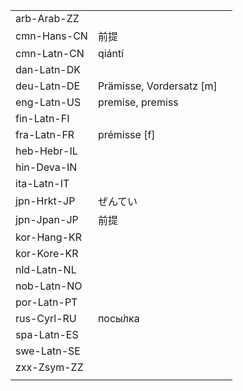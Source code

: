 | | | |
|-|-|-|
| arb-Arab-ZZ |  |  |
| cmn-Hans-CN | 前提 |  |
| cmn-Latn-CN | qiántí |  |
| dan-Latn-DK |  |  |
| deu-Latn-DE | Prämisse, Vordersatz [m] |  |
| eng-Latn-US | premise, premiss |  |
| fin-Latn-FI |  |  |
| fra-Latn-FR | prémisse [f] |  |
| heb-Hebr-IL |  |  |
| hin-Deva-IN |  |  |
| ita-Latn-IT |  |  |
| jpn-Hrkt-JP | ぜんてい |  |
| jpn-Jpan-JP | 前提 |  |
| kor-Hang-KR |  |  |
| kor-Kore-KR |  |  |
| nld-Latn-NL |  |  |
| nob-Latn-NO |  |  |
| por-Latn-PT |  |  |
| rus-Cyrl-RU | посы́лка |  |
| spa-Latn-ES |  |  |
| swe-Latn-SE |  |  |
| zxx-Zsym-ZZ |  |  |
|  |  |  |